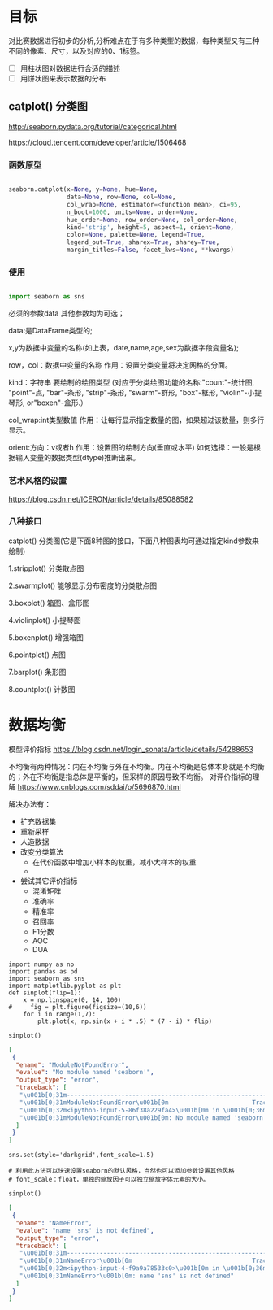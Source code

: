 # 目标
对比赛数据进行初步的分析,分析难点在于有多种类型的数据，每种类型又有三种不同的像素、尺寸，以及对应的0、1标签。

- [ ] 用柱状图对数据进行合适的描述
- [ ] 用饼状图来表示数据的分布

## catplot() 分类图

http://seaborn.pydata.org/tutorial/categorical.html

https://cloud.tencent.com/developer/article/1506468

### 函数原型

``` python

seaborn.catplot(x=None, y=None, hue=None,
                data=None, row=None, col=None,
                col_wrap=None, estimator=<function mean>, ci=95, 
                n_boot=1000, units=None, order=None,
                hue_order=None, row_order=None, col_order=None, 
                kind='strip', height=5, aspect=1, orient=None, 
                color=None, palette=None, legend=True,
                legend_out=True, sharex=True, sharey=True, 
                margin_titles=False, facet_kws=None, **kwargs)


```

### 使用
``` python

import seaborn as sns

``` 

必须的参数data 其他参数均为可选；

data:是DataFrame类型的;

x,y为数据中变量的名称(如上表，date,name,age,sex为数据字段变量名);

row，col：数据中变量的名称
作用：设置分类变量将决定网格的分面。

kind：字符串
要绘制的绘图类型
(对应于分类绘图功能的名称:"count"-统计图, "point"-点, 
"bar"-条形, "strip"-条形, "swarm"-群形, "box"-框形, 
"violin"-小提琴形, or"boxen"-盒形.）

col_wrap:int类型数值
作用：让每行显示指定数量的图，如果超过该数量，则多行显示。

orient:方向：v或者h
作用：设置图的绘制方向(垂直或水平)
如何选择：一般是根据输入变量的数据类型(dtype)推断出来。


### 艺术风格的设置

https://blog.csdn.net/ICERON/article/details/85088582

### 八种接口

catplot() 分类图(它是下面8种图的接口，下面八种图表均可通过指定kind参数来绘制)

1.stripplot() 分类散点图

2.swarmplot() 能够显示分布密度的分类散点图

3.boxplot() 箱图、盒形图

4.violinplot() 小提琴图

5.boxenplot() 增强箱图

6.pointplot() 点图

7.barplot() 条形图

8.countplot() 计数图


# 数据均衡

模型评价指标 https://blog.csdn.net/login_sonata/article/details/54288653

不均衡有两种情况：内在不均衡与外在不均衡。内在不均衡是总体本身就是不均衡的；外在不均衡是指总体是平衡的，但采样的原因导致不均衡。
对评价指标的理解 https://www.cnblogs.com/sddai/p/5696870.html

解决办法有：
- 扩充数据集
- 重新采样
- 人造数据
- 改变分类算法
    - 在代价函数中增加小样本的权重，减小大样本的权重
    - 
- 尝试其它评价指标
    - 混淆矩阵
    - 准确率
    - 精准率
    - 召回率
    - F1分数
    - AOC
    - DUA

```{.python .input  n=5}
import numpy as np
import pandas as pd
import seaborn as sns
import matplotlib.pyplot as plt
def sinplot(flip=1):
    x = np.linspace(0, 14, 100)
#     fig = plt.figure(figsize=(10,6))
    for i in range(1,7):
        plt.plot(x, np.sin(x + i * .5) * (7 - i) * flip)

sinplot()
```

```{.json .output n=5}
[
 {
  "ename": "ModuleNotFoundError",
  "evalue": "No module named 'seaborn'",
  "output_type": "error",
  "traceback": [
   "\u001b[0;31m---------------------------------------------------------------------------\u001b[0m",
   "\u001b[0;31mModuleNotFoundError\u001b[0m                       Traceback (most recent call last)",
   "\u001b[0;32m<ipython-input-5-86f38a229fa4>\u001b[0m in \u001b[0;36m<module>\u001b[0;34m\u001b[0m\n\u001b[1;32m      1\u001b[0m \u001b[0;32mimport\u001b[0m \u001b[0mnumpy\u001b[0m \u001b[0;32mas\u001b[0m \u001b[0mnp\u001b[0m\u001b[0;34m\u001b[0m\u001b[0;34m\u001b[0m\u001b[0m\n\u001b[1;32m      2\u001b[0m \u001b[0;32mimport\u001b[0m \u001b[0mpandas\u001b[0m \u001b[0;32mas\u001b[0m \u001b[0mpd\u001b[0m\u001b[0;34m\u001b[0m\u001b[0;34m\u001b[0m\u001b[0m\n\u001b[0;32m----> 3\u001b[0;31m \u001b[0;32mimport\u001b[0m \u001b[0mseaborn\u001b[0m \u001b[0;32mas\u001b[0m \u001b[0msns\u001b[0m\u001b[0;34m\u001b[0m\u001b[0;34m\u001b[0m\u001b[0m\n\u001b[0m\u001b[1;32m      4\u001b[0m \u001b[0;32mimport\u001b[0m \u001b[0mmatplotlib\u001b[0m\u001b[0;34m.\u001b[0m\u001b[0mpyplot\u001b[0m \u001b[0;32mas\u001b[0m \u001b[0mplt\u001b[0m\u001b[0;34m\u001b[0m\u001b[0;34m\u001b[0m\u001b[0m\n\u001b[1;32m      5\u001b[0m \u001b[0;32mdef\u001b[0m \u001b[0msinplot\u001b[0m\u001b[0;34m(\u001b[0m\u001b[0mflip\u001b[0m\u001b[0;34m=\u001b[0m\u001b[0;36m1\u001b[0m\u001b[0;34m)\u001b[0m\u001b[0;34m:\u001b[0m\u001b[0;34m\u001b[0m\u001b[0;34m\u001b[0m\u001b[0m\n",
   "\u001b[0;31mModuleNotFoundError\u001b[0m: No module named 'seaborn'"
  ]
 }
]
```

```{.python .input  n=4}
sns.set(style='darkgrid',font_scale=1.5)

# 利用此方法可以快速设置seaborn的默认风格，当然也可以添加参数设置其他风格
# font_scale：float，单独的缩放因子可以独立缩放字体元素的大小。

sinplot()
```

```{.json .output n=4}
[
 {
  "ename": "NameError",
  "evalue": "name 'sns' is not defined",
  "output_type": "error",
  "traceback": [
   "\u001b[0;31m---------------------------------------------------------------------------\u001b[0m",
   "\u001b[0;31mNameError\u001b[0m                                 Traceback (most recent call last)",
   "\u001b[0;32m<ipython-input-4-f9a9a78533c0>\u001b[0m in \u001b[0;36m<module>\u001b[0;34m\u001b[0m\n\u001b[0;32m----> 1\u001b[0;31m \u001b[0msns\u001b[0m\u001b[0;34m.\u001b[0m\u001b[0mset\u001b[0m\u001b[0;34m(\u001b[0m\u001b[0mstyle\u001b[0m\u001b[0;34m=\u001b[0m\u001b[0;34m'darkgrid'\u001b[0m\u001b[0;34m,\u001b[0m\u001b[0mfont_scale\u001b[0m\u001b[0;34m=\u001b[0m\u001b[0;36m1.5\u001b[0m\u001b[0;34m)\u001b[0m\u001b[0;34m\u001b[0m\u001b[0;34m\u001b[0m\u001b[0m\n\u001b[0m\u001b[1;32m      2\u001b[0m \u001b[0;34m\u001b[0m\u001b[0m\n\u001b[1;32m      3\u001b[0m \u001b[0;31m# \u5229\u7528\u6b64\u65b9\u6cd5\u53ef\u4ee5\u5feb\u901f\u8bbe\u7f6eseaborn\u7684\u9ed8\u8ba4\u98ce\u683c\uff0c\u5f53\u7136\u4e5f\u53ef\u4ee5\u6dfb\u52a0\u53c2\u6570\u8bbe\u7f6e\u5176\u4ed6\u98ce\u683c\u001b[0m\u001b[0;34m\u001b[0m\u001b[0;34m\u001b[0m\u001b[0;34m\u001b[0m\u001b[0m\n\u001b[1;32m      4\u001b[0m \u001b[0;31m# font_scale\uff1afloat\uff0c\u5355\u72ec\u7684\u7f29\u653e\u56e0\u5b50\u53ef\u4ee5\u72ec\u7acb\u7f29\u653e\u5b57\u4f53\u5143\u7d20\u7684\u5927\u5c0f\u3002\u001b[0m\u001b[0;34m\u001b[0m\u001b[0;34m\u001b[0m\u001b[0;34m\u001b[0m\u001b[0m\n\u001b[1;32m      5\u001b[0m \u001b[0;34m\u001b[0m\u001b[0m\n",
   "\u001b[0;31mNameError\u001b[0m: name 'sns' is not defined"
  ]
 }
]
```
